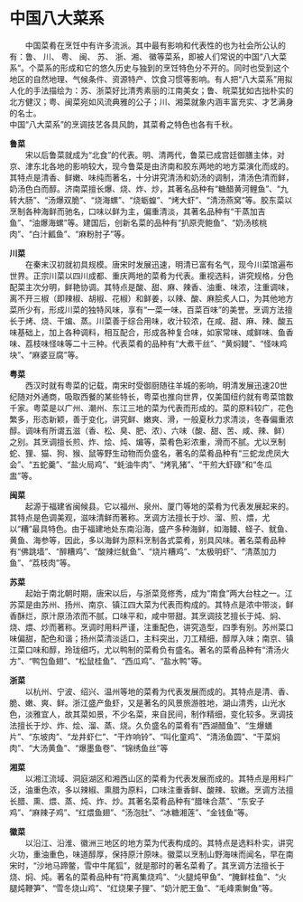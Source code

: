# 中国八大菜系  

&emsp;&emsp;中国菜肴在烹饪中有许多流派。其中最有影响和代表性的也为社会所公认的有：鲁、 川、 粤、 闽、 苏、 浙、湘、 徽等菜系，即被人们常说的中国“八大菜系”。个菜系的形成和它的悠久历史与独到的烹饪特色分不开的。同时也受到这个地区的自然地理、气候条件、资源特产、饮食习惯等影响。有人把“八大菜系”用拟人化的手法描绘为：苏、浙菜好比清秀素丽的江南美女；鲁、皖菜犹如古拙朴实的北方健汉；粤、闽菜宛如风流典雅的公子；川、湘菜就象内涵丰富充实、才艺满身的名士。  
中国“八大菜系”的烹调技艺各具风韵，其菜肴之特色也各有千秋。  

**鲁菜**  
&emsp;&emsp;宋以后鲁菜就成为“北食”的代表。明、清两代，鲁菜已成宫廷御膳主体，对京、津东北各地的影响较大，现今鲁菜是由济南和胶东两地的地方菜演化而成的。其特点是清香、鲜嫩、味纯而著名，十分讲究清汤和奶汤的调制，清汤色清而鲜，奶汤色白而醇。济南菜擅长爆、烧、炸、炒，其著名品种有“糖醋黄河鲤鱼”、“九转大肠”、“汤爆双脆”、“烧海螺”、“烧蛎蝗”、“烤大虾”、“清汤燕窝”等。胶东菜以烹制各种海鲜而驰名，口味以鲜为主，偏重清淡，其著名品种有“干蒸加吉鱼”、“油爆海螺”等。建国后，创新名菜的品种有“扒原壳鲍鱼”、“奶汤核桃肉”、“白汁瓤鱼”、“麻粉肘子”等。  

**川菜**  
&emsp;&emsp;在秦末汉初就初具规模。唐宋时发展迅速，明清已富有名气，现今川菜馆遍布世界。正宗川菜以四川成都、重庆两地的菜肴为代表。重视选料，讲究规格，分色配菜主次分明，鲜艳协调。其特点是酸、甜、麻、辣香、油重、味浓，注重调味，离不开三椒（即辣椒、胡椒、花椒）和鲜姜，以辣、酸、麻脍炙人口，为其他地方菜所少有，形成川菜的独特风味，享有“一菜一味，百菜百味”的美誉。烹调方法擅长于烤、烧、干煸、蒸。川菜善于综合用味，收汁较浓，在咸、甜、麻、辣、酸五味基础上，加上各种调料，相互配合，形成各种复合味，如家常味、咸鲜味、鱼香味、荔枝味怪味等二十三种。代表菜肴的品种有“大煮干丝”、“黄焖鳗”、“怪味鸡块”、“麻婆豆腐”等。  

**粤菜**  
&emsp;&emsp;西汉时就有粤菜的记载，南宋时受御厨随往羊城的影响，明清发展迅速20世纪随对外通商，吸取西餐的某些特长，粤菜也推向世界，仅美国纽约就有粤菜馆数千家。粤菜是以广州、潮州、东江三地的菜为代表而形成的。菜的原料较广，花色繁多，形态新颖，善于变化，讲究鲜、嫩爽、滑，一般夏秋力求清淡，冬春偏重浓醇。调味有所谓五滋（香、松、臭、肥、浓）、六味（酸、甜、苦、咸、辣、鲜）之别。其烹调擅长煎、炸、烩、炖、煸等，菜肴色彩浓重，滑而不腻。尤以烹制蛇、狸、猫、狗、猴、鼠等野生动物而负盛名，著名的菜肴品种有“三蛇龙虎凤大会”、“五蛇羹”、“盐火局鸡”、“蚝油牛肉”、“烤乳猪”、“干煎大虾碌”和“冬瓜盅”等。  

**闽菜**  
&emsp;&emsp;起源于福建省闽候县。它以福州、泉州、厦门等地的菜肴为代表发展起来的。其特点是色调美观，滋味清鲜而著称。烹调方法擅长于炒、溜、煎、煨，尤以“糟”最具特色。由于福建地处东南沿海，盛产多种海鲜，如海鳗、蛏子、鱿鱼、黄鱼、海参等，因此，多以海鲜为原料烹制各式菜肴，别具风味。著名菜肴品种有“佛跳墙”、“醉糟鸡”、“酸辣烂鱿鱼”、“烧片糟鸡”、“太极明虾”、“清蒸加力鱼”、“荔枝肉”等。  

**苏菜**  
&emsp;&emsp;起始于南北朝时期，唐宋以后，与浙菜竞修秀，成为“南食”两大台柱之一。江苏菜是由苏州、扬州、南京、镇江四大菜为代表而构成的。其特点是浓中带淡，鲜香酥烂，原汁原汤浓而不腻，口味平和，咸中带甜。其烹调技艺擅长于炖、焖、烧、煨、炒而著称。烹调时用料严谨，注重配色，讲究造型，四季有别。苏州菜口味偏甜，配色和谐；扬州菜清淡适口，主料突出，刀工精细，醇厚入味；南京、镇江菜口味和醇，玲珑细巧，尤以鸭制的菜肴负有盛名。著名的菜肴品种有“清汤火方”、“鸭包鱼翅”、“松鼠桂鱼”、“西瓜鸡”、“盐水鸭”等。  

**浙菜**  
&emsp;&emsp;以杭州、宁波、绍兴、温州等地的菜肴为代表发展而成的。其特点是清、香、脆、嫩、爽、鲜。浙江盛产鱼虾，又是著名的风景旅游胜地，湖山清秀，山光水色，淡雅宜人，故其菜如景，不少名菜，来自民间，制作精细，变化较多。烹调技法擅长于炒、炸、烩、溜、蒸、烧。久负盛名的菜肴有“西湖醋鱼”、“生爆蟮片”、“东坡肉”、“龙井虾仁”、“干炸响铃”、“叫化童鸡”、“清汤鱼圆”、“干菜焖肉”、“大汤黄鱼”、“爆墨鱼卷”、“锦绣鱼丝”等  

**湘菜**  
&emsp;&emsp;以湘江流域、洞庭湖区和湘西山区的菜肴为代表发展而成的。其特点是用料广泛，油重色浓，多以辣椒、熏腊为原料，口味注重香鲜、酸辣、软嫩。烹调方法擅长腊、熏、煨、蒸、炖、炸、炒。其著名菜肴品种有“腊味合蒸”、“东安子鸡”、“麻辣子鸡”、“红煨鱼翅”、“汤泡肚”、“冰糖湘莲”、“金钱鱼”等。  

**徽菜**  
&emsp;&emsp;以沿江、沿淮、徽洲三地区的地方菜为代表构成的。其特点是选料朴实，讲究火功，重油重色，味道醇厚，保持原汁原味。徽菜以烹制山野海味而闻名，早在南宋时，“沙地马蹄鳖，雪中牛尾狐”，就是那时的著名菜肴了。其烹调方法擅长于烧、焖、炖。著名的菜肴品种有“符离集烧鸡”、“火腿炖甲鱼”、“腌鲜桂鱼”、“火腿炖鞭笋”、“雪冬烧山鸡”、“红烧果子狸”、“奶汁肥王鱼”、“毛峰熏鲥鱼”等。  
<!-- Last processed: 2025-07-22 03:44:31 -->
